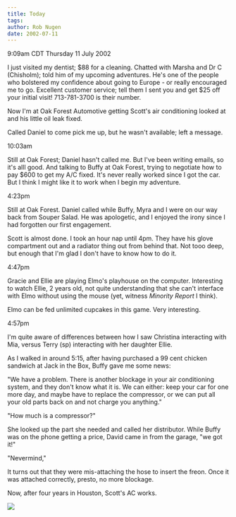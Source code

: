 ```yaml
---
title: Today
tags: 
author: Rob Nugen
date: 2002-07-11
---
```


<p class=date>9:09am CDT Thursday 11 July 2002</p>

<p>I just visited my dentist; $88 for a cleaning. Chatted with Marsha
and Dr C (Chisholm); told him of my upcoming adventures.  He's one of
the people who bolstered my confidence about going to Europe - or
really encouraged me to go.  Excellent customer service; tell them I
sent you and get $25 off your initial visit!  713-781-3700 is their
number.</p>

<p>Now I'm at Oak Forest Automotive getting
Scott's air conditioning looked at and his little oil leak fixed.</p>

<p>Called Daniel to come pick me up, but he wasn't available; left a
message.</p>

<p class=date>10:03am</p>

<p>Still at Oak Forest; Daniel hasn't called me.  But I've been
writing emails, so it's alll good.  And talking to Buffy at Oak
Forest, trying to negotiate how to pay $600 to get my A/C fixed.  It's
never really worked since I got the car.  But I think I might like it
to work when I begin my adventure.</p>

<p class=date>4:23pm</p>

<p>Still at Oak Forest.  Daniel called while Buffy, Myra and I were on
our way back from Souper Salad.  He was apologetic, and I enjoyed the
irony since I had forgotten our first engagement.</p>

<p>Scott is almost done.  I took an hour nap until 4pm.  They have his
glove compartment out and a radiator thing out from behind that.  Not
tooo deep, but enough that I'm glad I don't have to know how to do
it.</p>

<p class=date>4:47pm</p>

<p>Gracie and Ellie are playing Elmo's playhouse on the computer.
Interesting to watch Ellie, 2 years old, not quite understanding that
she can't interface with Elmo without using the mouse (yet, witness
<em>Minority Report</em> I think).</p>

<p>Elmo can be fed unlimited cupcakes in this game.  Very
interesting.</p>

<p class=date>4:57pm</p>

<p>I'm quite aware of differences between how I saw Christina
interacting with Mia, versus Terry (sp) interacting with her daughter
Ellie.</p>

<p>As I walked in around 5:15, after having purchased a 99 cent
chicken sandwich at Jack in the Box, Buffy gave me some news:</p>

<p>"We have a problem.  There is another blockage in your air
conditioning system, and they don't know what it is.  We can either:
keep your car for one more day, and maybe have to replace the
compressor, or we can put all your old parts back on and not charge
you anything."</p>

<p>"How much is a compressor?"</p>

<p>She looked up the part she needed and called her distributor.
While Buffy was on the phone getting a price, David came in from the
garage, "we got it!"</p>

<p>"Nevermind,"</p>

<p>It turns out that they were mis-attaching the hose to insert the
freon.  Once it was attached correctly, presto, no more blockage.</p>

<p>Now, after four years in Houston, Scott's AC works.</p>

<p><img src="/images/rob/wL-ROB.gif"/></p>
